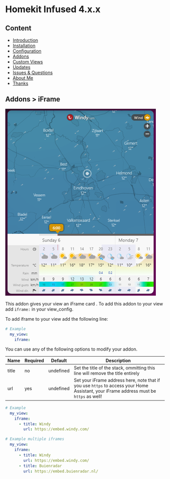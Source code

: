 # Homekit Infused 4.x.x

## Content
- [Introduction](../index.md)
- [Installation](../installation.md)
- [Configuration](../configuration.md)
- [Addons](../addons.md)
- [Custom Views](../custom_views.md)
- [Updates](../updates.md)
- [Issues & Questions](../issues.md)
- [About Me](../about.md)
- [Thanks](../thanks.md)

## Addons > iFrame

![Homekit Infused](../images/iframe-card.png)

This addon gives your view an iFrame card .
To add this addon to your view add `iframe:` in your view_config.

To add iframe to your view add the following line:

```yaml
# Example
  my_view:
    iframe:
```

You can use any of the following options to modify your addon.

| Name | Required | Default | Description |
|----------------------------------|-------------|----------------------|-----------------------------------------------------------------------------------------------------------------------------------------------------------------------------------|
| title | no | undefined | Set the title of the stack, ommitting this line will remove the title entirely |
| url | yes | undefined | Set your iFrame address here, note that if you use `https` to access your Home Assistant, your iFrame address must be `https` as well! |

```yaml
# Example
  my_view:
    iframe: 
      - title: Windy
        url: https://embed.windy.com/
```
```yaml
# Example multiple iframes
  my_view:
    iframe: 
      - title: Windy
        url: https://embed.windy.com/
      - title: Buienradar
        url: https://embed.buienradar.nl/
```